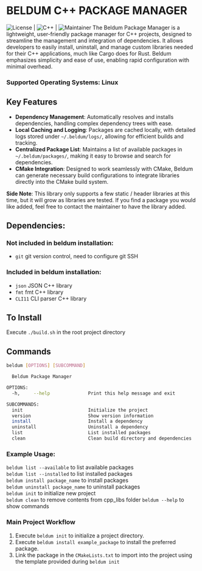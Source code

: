 # BELDUM C++ PACKAGE MANAGER

![License](https://img.shields.io/badge/License-Nord_Tech_Systems-C23656?style=flat) | 
![C++](https://img.shields.io/badge/C++-Package_Manager-F34B7D?style=flat) | 
![Maintainer](https://img.shields.io/badge/Maintainer-VikingOfValhalla-124ED8?style=flat)
The Beldum Package Manager is a lightweight, user-friendly package manager for C++ projects, designed to streamline the management and integration of dependencies. It allows developers to easily install, uninstall, and manage custom libraries needed for their C++ applications, much like Cargo does for Rust. Beldum emphasizes simplicity and ease of use, enabling rapid configuration with minimal overhead.

### **Supported Operating Systems**: Linux

## Key Features
- **Dependency Management**: Automatically resolves and installs dependencies, handling complex dependency trees with ease.
- **Local Caching and Logging**: Packages are cached locally, with detailed logs stored under `~/.beldum/logs/`, allowing for efficient builds and tracking.
- **Centralized Package List**: Maintains a list of available packages in `~/.beldum/packages/`, making it easy to browse and search for dependencies.
- **CMake Integration**: Designed to work seamlessly with CMake, Beldum can generate necessary build configurations to integrate libraries directly into the CMake build system.

**Side Note**: This library only supports a few static / header libraries at this time, but it will grow as libraries are tested. If you find a package you would like added, feel free to contact the maintainer to have the library added.

## Dependencies:

### Not included in beldum installation:
-   `git` git version control, need to configure git SSH

### Included in beldum installation:
-   `json` JSON C++ library
-   `fmt` fmt C++ library
-   `CLI11` CLI parser C++ library

## To Install

Execute `./build.sh` in the root project directory

## Commands

```bash
beldum [OPTIONS] [SUBCOMMAND]

  Beldum Package Manager

OPTIONS:
  -h,     --help              Print this help message and exit

SUBCOMMANDS:
  init                        Initialize the project
  version                     Show version information
  install                     Install a dependency
  uninstall                   Uninstall a dependency
  list                        List installed packages
  clean                       Clean build directory and dependencies
```

### Example Usage:

`beldum list --available` to list available packages  
`beldum list --installed` to list installed packages  
`beldum install package_name` to install packages  
`beldum uninstall package_name` to uninstall packages   
`beldum init` to initialize new project  
`beldum clean` to remove contents from cpp_libs folder
`beldum --help` to show commands 

### Main Project Workflow

1. Execute `beldum init` to initialize a project directory.
2. Execute `beldum install example_package` to install the preferred package.
3. Link the package in the `CMakeLists.txt` to import into the project using the template provided during `beldum init`
